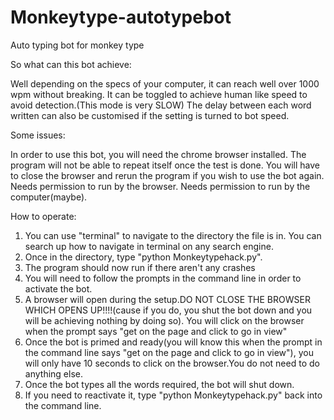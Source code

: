 # Monkeytype-autotypebot
Auto typing bot for monkey type

So what can this bot achieve:

Well depending on the specs of your computer, it can reach well over 1000 wpm without breaking. 
It can be toggled to achieve human like speed to avoid detection.(This mode is very SLOW)
The delay between each word written can also be customised if the setting is turned to bot speed.

Some issues:

In order to use this bot, you will need the chrome browser installed.
The program will not be able to repeat itself once the test is done. You will have to close the browser and rerun the program if you wish to use the bot again.
Needs permission to run by the browser. 
Needs permission to run by the computer(maybe).


How to operate:


1. You can use "terminal" to navigate to the directory the file is in. You can search up how to navigate in terminal on any search engine.
2. Once in the directory, type "python Monkeytypehack.py".
3. The program should now run if there aren't any crashes
4. You will need to follow the prompts in the command line in order to activate the bot.
5. A browser will open during the setup.DO NOT CLOSE THE BROWSER WHICH OPENS UP!!!!(cause if you do, you shut the bot down and you will be achieving nothing by doing so). You will click on the browser when the prompt says "get on the page and click to go in view"
6. Once the bot is primed and ready(you will know this when the prompt in the command line says "get on the page and click to go in view"), you will only have 10 seconds to click on the browser.You do not need to do anything else.
7. Once the bot types all the words required, the bot will shut down.
8. If you need to reactivate it, type "python Monkeytypehack.py" back into the command line.



